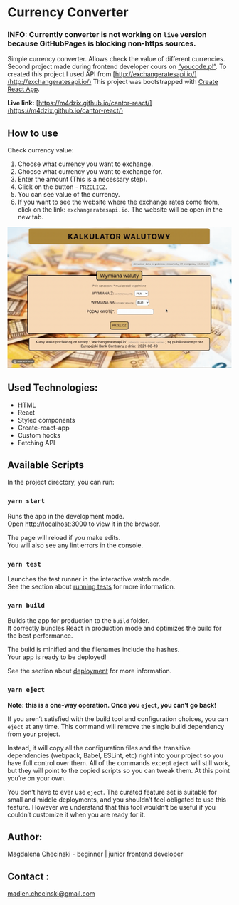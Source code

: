 # Currency Converter

### INFO: Currently converter is not working on `live` version because GitHubPages is blocking non-https sources.

Simple currency converter. Allows check the value of different currencies.
Second project made during frontend developer cours on [“youcode.pl”](https://youcode.pl).
To created this project I used API from [http://exchangeratesapi.io/](http://exchangeratesapi.io/)
This project was bootstrapped with [Create React App](https://github.com/facebook/create-react-app).

**Live link:** [https://m4dzix.github.io/cantor-react/](https://m4dzix.github.io/cantor-react/)

## How to use

Check currency value:

1. Choose what currency you want to exchange.
2. Choose what currency you want to exchange for.
3. Enter the amount (This is a necessary step).
4. Click on the button - `PRZELICZ`.
5. You can see value of the currency.
6. If you want to see the website where the exchange rates come from, click on the link: `exchangeratesapi.io`. The website will be open in the new tab.

![howToUseGif](src/currencyActions.gif)

## Used Technologies:

- HTML
- React 
- Styled components
- Create-react-app
- Custom hooks
- Fetching API

## Available Scripts

In the project directory, you can run:

### `yarn start`

Runs the app in the development mode.<br />
Open [http://localhost:3000](http://localhost:3000) to view it in the browser.

The page will reload if you make edits.<br />
You will also see any lint errors in the console.

### `yarn test`

Launches the test runner in the interactive watch mode.<br />
See the section about [running tests](https://facebook.github.io/create-react-app/docs/running-tests) for more information.

### `yarn build`

Builds the app for production to the `build` folder.<br />
It correctly bundles React in production mode and optimizes the build for the best performance.

The build is minified and the filenames include the hashes.<br />
Your app is ready to be deployed!

See the section about [deployment](https://facebook.github.io/create-react-app/docs/deployment) for more information.

### `yarn eject`

**Note: this is a one-way operation. Once you `eject`, you can’t go back!**

If you aren’t satisfied with the build tool and configuration choices, you can `eject` at any time. This command will remove the single build dependency from your project.

Instead, it will copy all the configuration files and the transitive dependencies (webpack, Babel, ESLint, etc) right into your project so you have full control over them. All of the commands except `eject` will still work, but they will point to the copied scripts so you can tweak them. At this point you’re on your own.

You don’t have to ever use `eject`. The curated feature set is suitable for small and middle deployments, and you shouldn’t feel obligated to use this feature. However we understand that this tool wouldn’t be useful if you couldn’t customize it when you are ready for it.

## Author:

Magdalena Checinski - beginner | junior frontend developer

## Contact :

[madlen.checinski@gmail.com](mailto:madlen.checinski@gmail.com)
